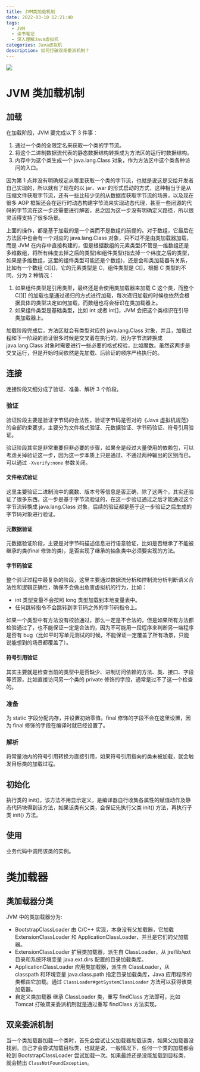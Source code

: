 ```yaml
---
title: JVM类加载机制
date: 2022-03-10 12:21:40
tags: 
  - JVM
  - 读书笔记
  - 深入理解Java虚拟机
categories: Java虚拟机
description: 如何打破双亲委派机制？
---
```


<img src='http://image.hanelalo.cn/images/20220129152458.jpg'/>

<!--more-->

# JVM 类加载机制

## 加载

在加载阶段，JVM 要完成以下 3 件事：

1. 通过一个类的全限定名来获取一个类的字节流。
2. 将这个二进制数据流代表的静态数据结构转换成为方法区的运行时数据结构。
3. 内存中为这个类生成一个 java.lang.Class 对象，作为方法区中这个类各种访问的入口。

因为第 1 点并没有明确规定从哪里获取一个类的字节流，也就是说这是交给开发者自己实现的，所以就有了现在的以 jar、war 的形式启动的方式，这种相当于是从压缩文件获取字节流，还有一些比较少见的从数据库获取字节流的场景，以及现在很多 AOP 框架还会在运行时动态构建字节流来实现动态代理，甚至一些闭源的代码的字节流在这一步还需要进行解密，总之因为这一步没有明确定义路径，所以很灵活得支持了很多场景。

上面的操作，都是基于加载的是一个类而不是数组的前提的。对于数组，它最后在方法区中也会有一个对应的 java.lang.Class 对象，只不过不是由类加载器加载，而是 JVM 在内存中直接构建的，但是根据数组的元素类型(不管是一维数组还是多维数组，将所有纬度去掉之后的类型)和组件类型(指去掉一个纬度之后的类型，如果是多维数组，这里的组件类型可能还是个数组)，还是会和类加载器有关系，比如有一个数组 C[][]，它的元素类型是 C，组件类型是 C[]，根据 C 类型的不同，分为 2 种情况：

1. 如果组件类型是引用类型，最终还是会使用类加载器来加载 C 这个类，而整个 C[][] 的加载也是通过递归的方式进行加载，每次递归加载的时候也依然会根据具体的类型决定如何加载，而数组也将会标识在类加载器上。
2. 如果组件类型是基础类型，比如 int 或者 int[]，JVM 会把这个类标识在引导类加载器上。

加载阶段完成后，方法区就会有类型对应的 java.lang.Class 对象，并且，加载过程和下一阶段的验证很多时候是交叉着在执行的，因为字节流转换成 java.lang.Class 对象时需要进行一些必要的格式校验，比如魔数。虽然这两步是交叉运行，但是开始时间依然是先加载、后验证的顺序严格执行的。

## 连接
连接阶段又细分成了验证、准备、解析 3 个阶段。

### 验证
验证阶段主要是验证字节码的合法性，验证字节码是否对的《Java 虚拟机规范》的全部约束要求，主要分为文件格式验证、元数据验证、字节码验证、符号引用验证。

验证阶段其实是非常重要但非必要的步骤，如果全是经过大量使用的依赖包，可以考虑关掉验证这一步，因为这一步本质上只是通过、不通过两种输出的区别而已，可以通过 `-Xverify:none` 参数关闭。

#### 文件格式验证

这里主要验证二进制流中的魔数、版本号等信息是否正确，除了这两个，其实还验证了很多东西。这一步是基于字节流验证的，在这一步验证通过之后才能通过这个字节流转换成 java.lang.Class 对象，后续的验证都是基于这一步验证之后生成的字节码对象进行验证。

#### 元数据验证

元数据验证阶段，主要是对字节码描述信息进行语意验证，比如是否继承了不能被继承的类(final 修饰的类)，是否实现了继承的抽象类中必须要实现的方法。

#### 字节码验证

整个验证过程中最复杂的阶段，这里主要通过数据流分析和控制流分析判断语义合法性和逻辑正确性，确保不会做出危害虚拟机的行为，比如：
* int 类型变量不会按照 long 类型加载到本地变量表中。
* 任何跳转指令不会跳转到字节码之外的字节码指令上。

如果一个类型中有方法没有校验通过，那么一定是不合法的，但是如果所有方法都检验通过了，也不能保证一定是合法的，因为不可能用一段程序来判断另一端程序是否有 bug（比如平时写单元测试的时候，不能保证一定覆盖了所有场景，只能说能想到的场景都覆盖了）。

#### 符号引用验证

其实主要就是检查当前的类型中是否缺少、进制访问依赖的方法、类、接口、字段等资源，比如直接访问另一个类的 private 修饰的字段，通常是过不了这一个检查的。

### 准备

为 static 字段分配内存，并设置初始零值。final 修饰的字段不会在这里设置，因为 final 修饰的字段在编译时就已经设置了。

### 解析

将常量池内的符号引用转换为直接引用，如果符号引用指向的类未被加载，就会触发目标类的加载过程。

## 初始化

执行类的 init()，该方法不用显示定义，是编译器自行收集各属性的赋值动作及静态代码块得到该方法，如果该类有父类，会保证先执行父类 init() 方法，再执行子类 init() 方法。 

## 使用

业务代码中调用该类的实例。

# 类加载器

## 类加载器分类

JVM 中的类加载器分为: 

 * BootstrapClassLoader
    由 C/C++ 实现，本身没有父加载器，它加载 ExtensionClassLoader 和 ApplicationClassLoader，并且是它们的父加载器。
 * ExtensionClassLoader
    扩展类加载器，派生自 ClassLoader，从 jre/lib/ext 目录和系统环境变量 java.ext.dirs 配置的目录加载类库。
 * ApplicationClassLoader
    应用类加载器，派生自 ClassLoader，从 classpath 和环境变量 java.class.path 指定目录加载类库，Java 应用程序的类都由它加载。通过  `ClassLoader#getSystemClassLoader` 方法可以获得该类加载器。
 * 自定义类加载器
    继承 ClassLoader 类，重写 findClass 方法即可，比如 Tomcat 打破双亲委派机制就是通过重写 findClass 方法实现。

## 双亲委派机制

当一个类加载器加载一个类时，首先会尝试让父加载器加载该类，如果父加载器没找到，自己才会尝试加载目标类，也就是说，一般情况下，任何一个类的加载都会轮到 BootstrapClassLoader 尝试加载一次。如果最终还是没能加载到目标类，就会抛出 `ClassNotFoundException`。

